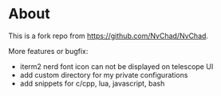 # About
This is a fork repo from https://github.com/NvChad/NvChad.

More features or bugfix:
- iterm2 nerd font icon can not be displayed on telescope UI
- add custom directory for my private configurations
- add snippets for c/cpp, lua, javascript, bash
